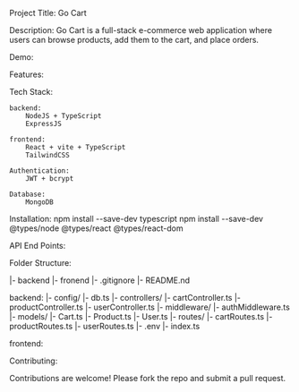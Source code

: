 Project Title:
    Go Cart

Description:
    Go Cart is a full-stack e-commerce web application where users can browse products, add them to the cart, and place orders.

Demo:

Features:

Tech Stack:

    backend:
        NodeJS + TypeScript
        ExpressJS
        
    frontend:
        React + vite + TypeScript
        TailwindCSS

    Authentication:
        JWT + bcrypt
    
    Database:
        MongoDB

Installation:
    npm install --save-dev typescript
    npm install --save-dev @types/node @types/react @types/react-dom

API End Points:

Folder Structure:

|-  backend
|-  fronend
|-  .gitignore
|-  README.nd

backend:
    |-  config/
        |-  db.ts
    |-  controllers/
        |-  cartController.ts
        |-  productController.ts
        |-  userController.ts
    |-  middleware/
        |-  authMiddleware.ts
    |-  models/
        |-  Cart.ts
        |-  Product.ts
        |-  User.ts
    |-  routes/
        |-  cartRoutes.ts
        |-  productRoutes.ts
        |-  userRoutes.ts
    |-  .env
    |-  index.ts

frontend:

Contributing:

Contributions are welcome! Please fork the repo and submit a pull request.